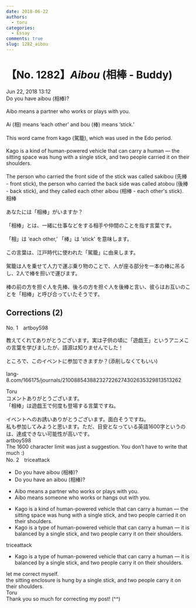 ```yaml
---
date: 2018-06-22
authors:
  - toru
categories:
  - Essay
comments: true
slug: 1282_aibou
---
```


# 【No. 1282】<strong><em>Aibou</strong></em> (相棒 - Buddy)
<div class="date">Jun 22, 2018 13:12</div>
<div id="post"><div id="body_show_ori">
Do you have aibou (相棒)?<br/><br/>Aibo means a partner who works or plays with you.<br/><br/>Ai (相) means ‘each other’ and bou (棒) means ‘stick.’<br/><br/>This word came from kago (駕籠), which was used in the Edo period.<br/><br/>Kago is a kind of human-powered vehicle that can carry a human — the sitting space was hung with a single stick, and two people carried it on their shoulders.<br/><br/>The person who carried the front side of the stick was called sakibou (先棒 - front stick), the person who carried the back side was called atobou (後棒 - back stick), and they called each other aibou (相棒 - each other's stick).
</div></div>

<!-- more -->

<div id="post_ja"><div id="body_show_mo">
相棒<br/><br/>あなたには「相棒」がいますか？<br/><br/>「相棒」とは、一緒に仕事などをする相手や仲間のことを指す言葉です。<br/><br/>「相」は ‘each other,’ 「棒」は 'stick' を意味します。<br/><br/>この言葉は、江戸時代に使われた「駕籠」に由来します。<br/><br/>駕籠は人を乗せて人力で運ぶ乗り物のことで、人が座る部分を一本の棒に吊るし、2人で棒を担いで運びます。<br/><br/>棒の前の方を担ぐ人を先棒、後ろの方を担ぐ人を後棒と言い、彼らはお互いのことを「相棒」と呼び合っていたそうです。
</div></div>

## Corrections (2)
<div id="block"><div class="first_name"> No. 1　<span class="just_name">artboy598</span></div><div id="block2">
<p class="comment_small">
 教えてくれてありがとうございます。実は子供の頃に「遊戯王」というアニメこの言葉を学びましたが、語源は知りませんでした！
 <br/>
 <br/>
 ところで、このイベントに参加できますか？(添削しなくてもいい)
 <br/>
 <br/>
 lang-8.com/166175/journals/210088543882327226274302635329813513262
</p>

</div><div class="name"><span class="just_name">Toru</span><br>
コメントありがとうございます。<br/>「相棒」は遊戯王で何度も登場する言葉ですね。<br/><br/>イベントへのお誘いありがとうございます。面白そうですね。<br/>私も参加してみようと思います。ただ、目安となっている英語1600字というのは、達成できない可能性が高いです。
</div>
<div class="name"><span class="just_name">artboy598</span><br>
The 1600 character limit was just a suggestion. You don’t have to write that much :)
</div>
</div>
<div id="block"><div class="first_name"> No. 2　<span class="just_name">triceattack</span></div><div id="block2">
<ul class="correction_field">
<li class="incorrect">Do you have aibou (相棒)?</li>
<li class="corrected correct">
Do you have an aibou (相棒)?
</li>
</ul>
<ul class="correction_field">
<li class="incorrect">Aibo means a partner who works or plays with you.</li>
<li class="corrected correct">
Aibo means someone who works or hangs out with you.
</li>
</ul>
<ul class="correction_field">
<li class="incorrect">Kago is a kind of human-powered vehicle that can carry a human — the sitting space was hung with a single stick, and two people carried it on their shoulders.</li>
<li class="corrected correct">
Kago is a type of human-powered vehicle that can carry a human — it is balanced by a single stick, and two people carry it on their shoulders.
</li>
</ul>
</div><div class="name"><span class="just_name">triceattack</span><br><div class="quote_field"><ul class="correction_field">
<li class="corrected correct">
Kago is a type of human-powered vehicle that can carry a human — it is balanced by a single stick, and two people carry it on their shoulders.
</li>
</ul></div>
let me correct myself. <br/>the sitting enclosure is hung by a single stick, and two people carry it on their shoulders.<br/>
</div>
<div class="name"><span class="just_name">Toru</span><br>
Thank you so much for correcting my post! (^^)
</div>
</div>
